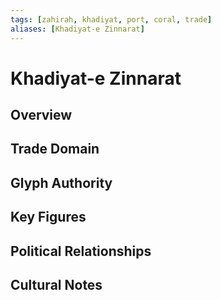 ```yaml
---
tags: [zahirah, khadiyat, port, coral, trade]
aliases: [Khadiyat-e Zinnarat]
---
```


# Khadiyat-e Zinnarat

## Overview

## Trade Domain

## Glyph Authority

## Key Figures

## Political Relationships

## Cultural Notes
